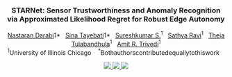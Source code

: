 
<p align="center">
  
  <h3 align="center"><strong>STARNet: Sensor Trustworthiness and Anomaly Recognition via Approximated Likelihood Regret for Robust Edge Autonomy</strong></h3>

  <p align="center">
    <a href="https://scholar.google.com/citations?user=ZKdsKvQAAAAJ&hl=en&oi=ao">Nastaran Darabi</a>1*<sup></sup>&nbsp;&nbsp;
    <a href="https://scholar.google.com/citations?user=GjfKPkUAAAAJ&hl=en&oi=ao">Sina Tayebati</a>1*<sup></sup>&nbsp;&nbsp;
    <a href="#">Sureshkumar S.</a><sup>1</sup>&nbsp;&nbsp;
    <a href="https://scholar.google.com/citations?user=FW-0thoAAAAJ&hl=en">Sathya Ravi</a><sup>1</sup>&nbsp;&nbsp;
    <a href="https://scholar.google.com/citations?user=K6FIDzYAAAAJ&hl=en">Theja Tulabandhula</a><sup>1</sup>&nbsp;&nbsp;
    <a href="https://scholar.google.com/citations?user=Thpd0HkAAAAJ&hl=en">Amit R. Trivedi</a><sup>1</sup>
    <br>
    <sup>1</sup>University of Illinois Chicago&nbsp;&nbsp;&nbsp;
    <sup>*</sup>Bothauthorscontributedequallytothiswork&nbsp;&nbsp;&nbsp;
  </p>
</p>

<p align="center">
  <a href="https://arxiv.org/abs/2309.11006" target='_blank'>
    <img src="https://img.shields.io/badge/Paper-%F0%9F%93%83-blue">
  </a>
  
  <a href="#" target='_blank'>
    <img src="https://img.shields.io/badge/Project-%F0%9F%94%97-lightblue">
  </a>
  
  <a href="#" target='_blank'>
    <img src="https://img.shields.io/badge/Demo-%F0%9F%8E%AC-blue">
  </a>
</p>